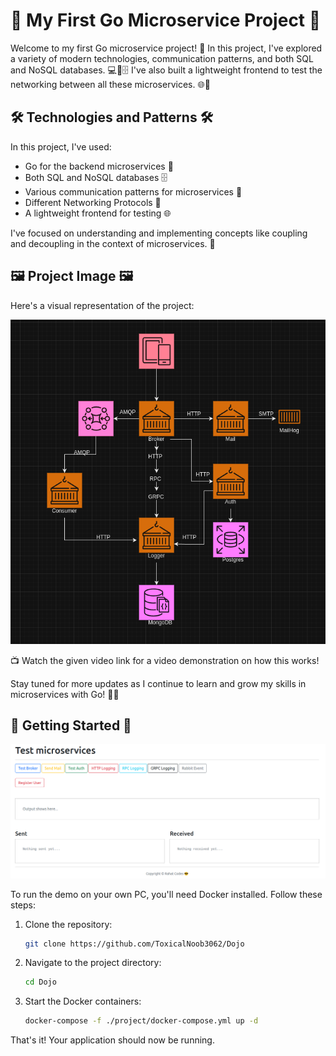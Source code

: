 # 🚀 My First Go Microservice Project 🚀

Welcome to my first Go microservice project! 🎉 In this project, I've explored a variety of modern technologies, communication patterns, and both SQL and NoSQL databases. 💻📡🗄️ I've also built a lightweight frontend to test the networking between all these microservices. 🌐🧪

## 🛠️ Technologies and Patterns 🛠️

In this project, I've used:

- Go for the backend microservices 🚀
- Both SQL and NoSQL databases 🗄️
- Various communication patterns for microservices 🔗
- Different Networking Protocols 🔌
- A lightweight frontend for testing 🌐

I've focused on understanding and implementing concepts like coupling and decoupling in the context of microservices. 🔗

## 🖼️ Project Image 🖼️

Here's a visual representation of the project:

![Project Image](./public/Dojo.png)

📺 Watch the given video link for a video demonstration on how this works!

Stay tuned for more updates as I continue to learn and grow my skills in microservices with Go! 🌱🚀

## 🚀 Getting Started 🚀

![Project Image](./public/Frontend.png)

To run the demo on your own PC, you'll need Docker installed. Follow these steps:

1. Clone the repository:
   ```bash
   git clone https://github.com/ToxicalNoob3062/Dojo
   ```
2. Navigate to the project directory:
   ```bash
   cd Dojo
   ```
3. Start the Docker containers:
   ```bash
   docker-compose -f ./project/docker-compose.yml up -d
   ```

That's it! Your application should now be running.

